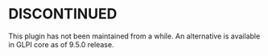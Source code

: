 # DISCONTINUED

This plugin has not been maintained from a while. An alternative is available in GLPI core as of 9.5.0 release.
